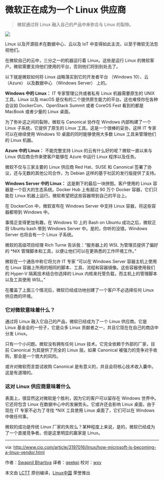 微软正在成为一个 Linux 供应商
=====================================

> 微软通过将 Linux 融入自己的产品中来弥合与 Linux 的裂隙。

![](http://images.techhive.com/images/article/2017/05/microsoft-100722875-large.jpg)

Linux 以及开源技术在数据中心、云以及 IoT 中变得如此主流，以至于微软无法忽视他们。

在微软自己的云中，三分之一的机器运行着 Linux。这些是运行 Linux 的微软客户。微软需要支持他们使用的平台，否则他们将到别处去了。

以下就是微软如何将 Linux 战略落实到它的开发者平台 （Windows 10）、云 （Azure） 以及数据中心 （Windows Server） 上的。

**Windows 中的 Linux：** IT 专家管理公共或者私有 Linux 机器需要原生的 UNIX 工具。Linux 以及 macOS 是仅有的二个提供原生能力的平台。这也难怪你在各种会议如 DockerCon、OpenStack Summit 或者 CoreOS Fest 看到的都是 MacBook 或者少量的 Linux 桌面。

为了弥补这之间的裂隙，微软与 Canonical 协作在 Windows 内部构建了一个 Linux 子系统，它提供了原生的 Linux 工具。这是一个很棒的妥协，这样 IT 专家可以在继续使用 Windows 10 桌面的同时能够使用大多数 Linux 工具来管理他们的 Linux 机器。

**Azure 中的 Linux：** 不能完整支持 Linux 的云有什么好的呢？微软一直以来与 Linux 供应商合作来使客户能够在 Azure 中运行 Linux 程序以及任务。

微软不仅与三家主要的 Linux 供应商 Red Hat、SUSE 和 Canonical 签署了协议，还与无数的其他公司合作，为 Debian 这样的基于社区的发行版提供了支持。

**Windows Server 中的 Linux：** 这是剩下的最后一块拼图。客户使用的 Linux 容器是一个巨大的生态系统。Docker Hub 上有超过 90 万个 Docker 容器，它们只能在 Linux 机器上运行。微软希望把这些容器带到自己的平台上。

在 DockerCon 中，微软宣布在 Windows Server 中支持 Linux 容器，将这些容器都带到 Windows 中。

事情正变得更加有趣，在 Windows 10 上的 Bash on Ubuntu 成功之后，微软正将 Ubuntu bash 带到 Windows Server 中。是的，你听的没错。Windows Server 也将会有一个 Linux 子系统。

微软的高级项目经理 Rich Turne 告诉我：“服务器上的 WSL 为管理员提供了偏好的 *NIX 管理脚本和工具，以便让他们可以在更熟悉的工作环境工作。”

微软在一个通告中称它将允许 IT 专家 “可以在 Windows Server 容器主机上使用在 Linux 容器上所用的相同的脚本、工具、流程和容器镜像。这些容器使用我们的 Hyper-V 隔离技术结合你选择的 Linux 内核来托管负载，而主机上的管理脚本以及工具使用 WSL。”

在覆盖了上面三个情况后，微软已经成功地创建了一个客户不必选择任何 Linux 供应商的环境。

### 它对微软意味着什么？

通过将 Linux 融入它自己的产品，微软已经成为了一个 Linux 供应商。它是 Linux 基金会的一份子，它是众多 Linux 贡献者之一，并且它现在在自己的商店中分发 Linux。

只有一个小问题。微软没有拥有任何 Linux 技术。它完全依赖于外部的厂家，目前 Canonical 为其提供了完全的 Linux 层。如果 Canonical 被强力的竞争对手收购，那会是一个很大的风险。

或许对微软而言尝试收购 Canonical 是有意义的，并且会将核心技术收入囊中。这是有道理的。

### 这对 Linux 供应商意味着什么

表面上，很显然这对微软是个胜利，因为它的客户可以留存在 Windows 世界中。它还将包含 Linux 在数据中心中的发展势头。它或许还会影响 Linux 桌面，由于现在 IT 专家不必为了寻找 *NIX 工具使用 Linux 桌面了，它们可以在 Windows 中做任何事。

微软的成功是传统 Linux 厂家的失败么？某种程度上来说，是的，微软已经成为了一个直接竞争者。但是这里明显的赢家是 Linux。

--------------------------------------------------------------------------------

via: http://www.cio.com/article/3197016/linux/how-microsoft-is-becoming-a-linux-vendor.html

作者：[Swapnil Bhartiya][a]
译者：[geekpi](https://github.com/geekpi)
校对：[wxy](https://github.com/wxy)

本文由 [LCTT](https://github.com/LCTT/TranslateProject) 原创编译，[Linux中国](https://linux.cn/) 荣誉推出

[a]:http://www.cio.com/author/Swapnil-Bhartiya/

